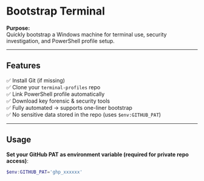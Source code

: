 # Bootstrap Terminal

**Purpose:**  
Quickly bootstrap a Windows machine for terminal use, security investigation, and PowerShell profile setup.

---

## Features

✅ Install Git (if missing)  
✅ Clone your `terminal-profiles` repo  
✅ Link PowerShell profile automatically  
✅ Download key forensic & security tools  
✅ Fully automated → supports one-liner bootstrap  
✅ No sensitive data stored in the repo (uses `$env:GITHUB_PAT`)

---

## Usage

**Set your GitHub PAT as environment variable (required for private repo access)**:

```powershell
$env:GITHUB_PAT='ghp_xxxxxx'
